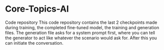 # Core-Topics-AI
Code repository
This code repository contains the last 2 checkpoints made during training, the completed fine-tuned model, the training and generation files. The generation file asks for a system prompt first, where you can tell the generator to act like whatever the scenario would ask for. After this you can initiate the conversation.
